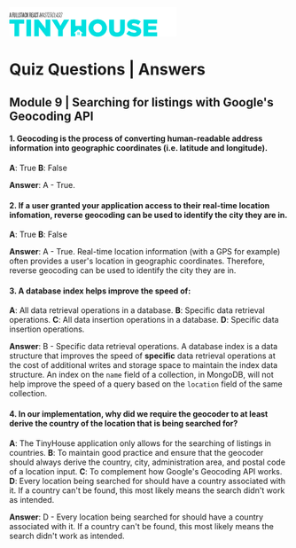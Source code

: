 <img src="../../../images/tinyhouse-logo.png" width="60%"/>

# Quiz Questions | Answers

## Module 9 | Searching for listings with Google's Geocoding API

#### 1. Geocoding is the process of converting human-readable address information into geographic coordinates (i.e. latitude and longitude).

**A**: True
**B**: False

**Answer**: A - True.

#### 2. If a user granted your application access to their real-time location infomation, reverse geocoding can be used to identify the city they are in.

**A**: True
**B**: False

**Answer**: A - True. Real-time location information (with a GPS for example) often provides a user's location in geographic coordinates. Therefore, reverse geocoding can be used to identify the city they are in.

#### 3. A database index helps improve the speed of:

**A**: All data retrieval operations in a database.
**B**: Specific data retrieval operations.
**C**: All data insertion operations in a database.
**D**: Specific data insertion operations.

**Answer**: B - Specific data retrieval operations. A database index is a data structure that improves the speed of **specific** data retrieval operations at the cost of additional writes and storage space to maintain the index data structure. An index on the `name` field of a collection, in MongoDB, will not help improve the speed of a query based on the `location` field of the same collection.

#### 4. In our implementation, why did we require the geocoder to at least derive the country of the location that is being searched for?

**A**: The TinyHouse application only allows for the searching of listings in countries.
**B**: To maintain good practice and ensure that the geocoder should always derive the country, city, administration area, and postal code of a location input.
**C**: To complement how Google's Geocoding API works.
**D**: Every location being searched for should have a country associated with it. If a country can't be found, this most likely means the search didn't work as intended.

**Answer**: D - Every location being searched for should have a country associated with it. If a country can't be found, this most likely means the search didn't work as intended.
